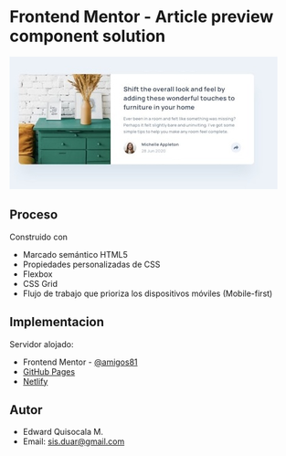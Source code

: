 # Frontend Mentor - Article preview component solution

![Design preview ](./preview.jpg)

## Proceso

Construido con
- Marcado semántico HTML5
- Propiedades personalizadas de CSS
- Flexbox
- CSS Grid
- Flujo de trabajo que prioriza los dispositivos móviles (Mobile-first)

## Implementacion

Servidor alojado:
- Frontend Mentor - [@amigos81](https://www.frontendmentor.io/profile/amigos81)
- [GitHub Pages](https://github.com/amigos81/article-preview-component)
- [Netlify](https://funny-torte-73a258.netlify.app/)

## Autor

- Edward Quisocala M. 
- Email: sis.duar@gmail.com
